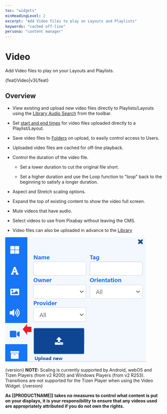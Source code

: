 ```yaml
---
toc: "widgets"
minHeadingLevel: 2
excerpt: "Add Video files to play on Layouts and Playlists"
keywords: "cached off-line"
persona: "content manager"
---
```


# Video 

Add Video files to play on your Layouts and Playlists.

{feat}Video|v3{/feat}

## Overview

- View existing and upload new video files directly to Playlists/Layouts using the [Library Audio Search](layouts_library_search.html) from the toolbar.

- Set [start and end times](layouts_library_search#content-expiry-dates) for video files uploaded directly to a Playlist/Layout.

- Save video files to [Folders](tour_folders.html#content-saving-to-folders) on upload, to easily control access to Users.

- Uploaded video files are cached for off-line playback.

- Control the duration of the video file.
  - Set a lower duration to cut the original file short.

  - Set a higher duration and use the Loop function to "loop" back to the beginning to satisfy a longer duration.

- Aspect and Stretch scaling options.

- Expand the top of existing content to show the video full screen.

- Mute videos that have audio.

- Select videos to use from Pixabay without leaving the CMS.

- Video files can also be uploaded in advance to the [Library](media_library.html)

![Video](img/v4_media_module_video.png)

{version}
**NOTE:**
Scaling is currently supported by Android, webOS and Tizen Players (from v2 R200) and Windows Players (from v2 R253).
Transitions are not supported for the Tizen Player when using the Video Widget.
{/version}



**As [[PRODUCTNAME]] takes no measures to control what content is put on your displays, it is your responsibility to ensure that any videos used are appropriately attributed if you do not own the rights.**
